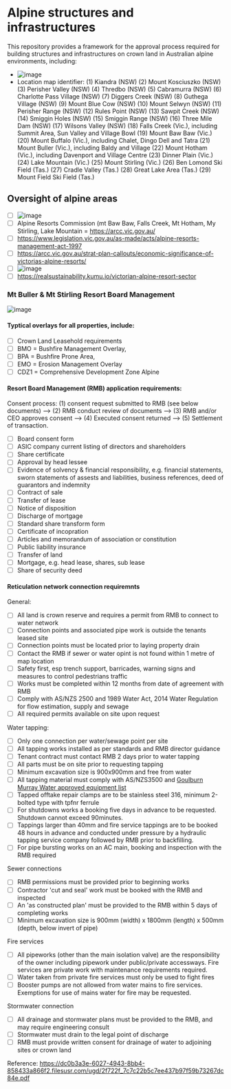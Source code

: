 # Alpine structures and infrastructures
This repository provides a framework for the approval process required for building structures and infrastructures on crown land in Australian alpine environments, including: 
 - ![image](https://user-images.githubusercontent.com/146181/138798555-5a0a78e3-de11-45b7-a34c-51798225454d.png)
 - Location map identifier:
(1) Kiandra (NSW)
(2) Mount Kosciuszko (NSW)
(3) Perisher Valley (NSW)
(4) Thredbo (NSW)
(5) Cabramurra (NSW)
(6) Charlotte Pass Village (NSW)
(7) Diggers Creek (NSW)
(8) Guthega Village (NSW)
(9) Mount Blue Cow (NSW)
(10) Mount Selwyn (NSW)
(11) Perisher Range (NSW)
(12) Rules Point (NSW)
(13) Sawpit Creek (NSW)
(14) Smiggin Holes (NSW)
(15) Smiggin Range (NSW)
(16) Three Mile Dam (NSW)
(17) Wilsons Valley (NSW)
(18) Falls Creek (Vic.), including Summit Area, Sun Valley and Village Bowl
(19) Mount Baw Baw (Vic.)
(20) Mount Buffalo (Vic.), including Chalet, Dingo Dell and Tatra
(21) Mount Buller (Vic.), including Baldy and Village
(22) Mount Hotham (Vic.), including Davenport and Village Centre
(23) Dinner Plain (Vic.)
(24) Lake Mountain (Vic.)
(25) Mount Stirling (Vic.)
(26) Ben Lomond Ski Field (Tas.)
(27) Cradle Valley (Tas.)
(28) Great Lake Area (Tas.)
(29) Mount Field Ski Field (Tas.)

## Oversight of alpine areas
 - [ ] ![image](https://user-images.githubusercontent.com/146181/138798450-2a589486-f63c-43c6-9aa0-74acddf075c6.png)
 - [ ] Alpine Resorts Commission (mt Baw Baw, Falls Creek, Mt Hotham, My Stirling, Lake Mountain = https://arcc.vic.gov.au/
 - [ ] https://www.legislation.vic.gov.au/as-made/acts/alpine-resorts-management-act-1997 
 - [ ] https://arcc.vic.gov.au/strat-plan-callouts/economic-significance-of-victorias-alpine-resorts/ 
 - [ ] ![image](https://user-images.githubusercontent.com/146181/138798915-06f8a4dc-717d-4b0a-80ea-9768b94f06a9.png)
 - [ ] https://realsustainability.kumu.io/victorian-alpine-resort-sector

### Mt Buller & Mt Stirling Resort Board Management
![image](https://user-images.githubusercontent.com/146181/138799239-476e7040-c62a-4931-b109-c2757015e92f.png)

#### Typtical overlays for all properties, include: 
 - [ ] Crown Land Leasehold requirements
 - [ ] BMO = Bushfire Management Overlay, 
 - [ ] BPA = Bushfire Prone Area, 
 - [ ] EMO = Erosion Management Overlay
 - [ ] CDZ1 = Comprehensive Development Zone Alpine

#### Resort Board Management (RMB) application requirements:
Consent process: (1) consent request submitted to RMB (see below documents) --> (2) RMB conduct review of documents --> (3) RMB and/or CEO approves consent --> (4) Executed consent returned --> (5) Settlement of transaction.
  - [ ] Board consent form
  - [ ] ASIC company current listing of directors and shareholders
  - [ ] Share certificate
  - [ ] Approval by head lessee
  - [ ] Evidence of solvency & financial responsibility, e.g. financial statements, sworn statements of assests and liabilities, business references, deed of guarantors and indemnity
  - [ ] Contract of sale
  - [ ] Transfer of lease
  - [ ] Notice of disposition
  - [ ] Discharge of mortgage
  - [ ] Standard share transform form
  - [ ] Certificate of incopration
  - [ ] Articles and memorandum of association or constitution
  - [ ] Public liability insurance
  - [ ] Transfer of land
  - [ ] Mortgage, e.g. head lease, shares, sub lease
  - [ ] Share of security deed

#### Reticulation network connection requiremnts 
General:
 - [ ] All land is crown reserve and requires a permit from RMB to connect to water network
 - [ ] Connection points and associated pipe work is outside the tenants leased site
 - [ ] Connection points must be located prior to laying property drain
 - [ ] Contact the RMB if sewer or water opint is not found within 1 metre of map location
 - [ ] Safety first, esp trench support, barricades, warning signs and measures to control pedestrians traffic
 - [ ] Works must be completed within 12 months from date of agreement with RMB
 - [ ] Comply with AS/NZS 2500 and 1989 Water Act, 2014 Water Regulation for flow estimation, supply and sewage
 - [ ] All required permits available on site upon request

Water tapping:
 - [ ] Only one connection per water/sewage point per site
 - [ ] All tapping works installed as per standards and RMB director guidance
 - [ ] Tenant contract must contact RMB 2 days prior to water tapping
 - [ ] All parts must be on site prior to requesting tapping
 - [ ] Minimum excavation size is 900x900mm and free from water
 - [ ] All tapping material must comply with AS/NZS3500 and [Goulburn Murray Water approved equipment list](https://mrwa.com.au/Pages/Products.aspx)
 - [ ] Tapped offtake repair clamps are to be stainless steel 316, minimum 2-bolted type with tpfnr ferrule
 - [ ] For shutdowns works a booking five days in advance to be requested. Shutdown cannot exceed 90minutes.
 - [ ] Tappings larger than 40mm and fire service tappings are to be booked 48 hours in advance and conducted under pressure by a hydraulic tapping service company followed by RMB prior to backfilling.
 - [ ] For pipe bursting works on an AC main, booking and inspection with the RMB required

Sewer connections
 - [ ] RMB permissions must be provided prior to beginning works
 - [ ] Contractor 'cut and seal' work must be booked with the RMB and inspected
 - [ ] An 'as constructed plan' must be provided to the RMB within 5 days of completing works
 - [ ] Minimum excavation size is 900mm (width) x 1800mm (length) x 500mm (depth, below invert of pipe)

Fire services
 - [ ] All pipeworks (other than the main isolation valve) are the responsibility of the owner including pipework under public/private accessways.  Fire services are private work with maintenance requirements required.
 - [ ] Water taken from private fire services must only be used to fight fires
 - [ ] Booster pumps are not allowed from water mains to fire services.  Exemptions for use of mains water for fire may be requested.

Stormwater connection
 - [ ] All drainage and stormwater plans must be provided to the RMB, and may require engineering consult
 - [ ] Stormwater must drain to the legal point of discharge
 - [ ] RMB must provide written consent for drainage of water to adjoining sites or crown land

Reference: https://dc0b3a3e-6027-4943-8bb4-858433a866f2.filesusr.com/ugd/2f722f_7c7c22b5c7ee437b97f59b73267dc84e.pdf

